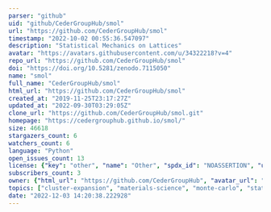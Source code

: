 ```yaml
---
parser: "github"
uid: "github/CederGroupHub/smol"
url: "https://github.com/CederGroupHub/smol"
timestamp: "2022-10-02 00:55:36.547097"
description: "Statistical Mechanics on Lattices"
avatar: "https://avatars.githubusercontent.com/u/34322218?v=4"
repo_url: "https://github.com/CederGroupHub/smol"
doi: "https://doi.org/10.5281/zenodo.7115050"
name: "smol"
full_name: "CederGroupHub/smol"
html_url: "https://github.com/CederGroupHub/smol"
created_at: "2019-11-25T23:17:27Z"
updated_at: "2022-09-30T03:29:05Z"
clone_url: "https://github.com/CederGroupHub/smol.git"
homepage: "https://cedergrouphub.github.io/smol/"
size: 46618
stargazers_count: 6
watchers_count: 6
language: "Python"
open_issues_count: 13
license: {"key": "other", "name": "Other", "spdx_id": "NOASSERTION", "url": null, "node_id": "MDc6TGljZW5zZTA="}
subscribers_count: 3
owner: {"html_url": "https://github.com/CederGroupHub", "avatar_url": "https://avatars.githubusercontent.com/u/34322218?v=4", "login": "CederGroupHub", "type": "Organization"}
topics: ["cluster-expansion", "materials-science", "monte-carlo", "statistical-mechanics"]
date: "2022-12-03 14:20:38.222928"
---
```

